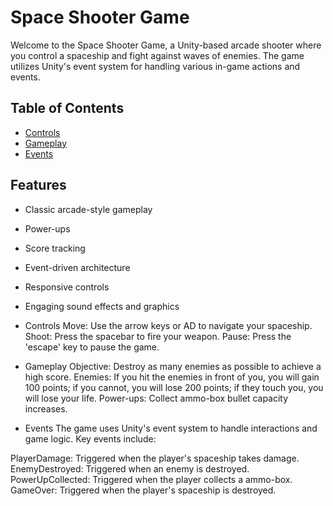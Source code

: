 # Space Shooter Game

Welcome to the Space Shooter Game, a Unity-based arcade shooter where you control a spaceship and fight against waves of enemies. The game utilizes Unity's event system for handling various in-game actions and events.

## Table of Contents

- [Controls](#controls)
- [Gameplay](#gameplay)
- [Events](#events)

## Features

- Classic arcade-style gameplay
- Power-ups
- Score tracking
- Event-driven architecture
- Responsive controls
- Engaging sound effects and graphics

- Controls
Move: Use the arrow keys or AD to navigate your spaceship.
Shoot: Press the spacebar to fire your weapon.
Pause: Press the 'escape' key to pause the game.

- Gameplay
Objective: Destroy as many enemies as possible to achieve a high score.
Enemies: If you hit the enemies in front of you, you will gain 100 points; if you cannot, you will lose 200 points; if they touch you, you will lose your life.
Power-ups: Collect ammo-box bullet capacity increases.

- Events
The game uses Unity's event system to handle interactions and game logic. Key events include:

PlayerDamage: Triggered when the player's spaceship takes damage.
EnemyDestroyed: Triggered when an enemy is destroyed.
PowerUpCollected: Triggered when the player collects a ammo-box.
GameOver: Triggered when the player's spaceship is destroyed.
